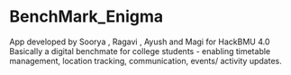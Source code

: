 # BenchMark_Enigma
App developed by Soorya , Ragavi , Ayush and Magi for HackBMU 4.0
Basically a digital benchmate for college students - enabling timetable management, location tracking, communication, events/ activity updates. 
